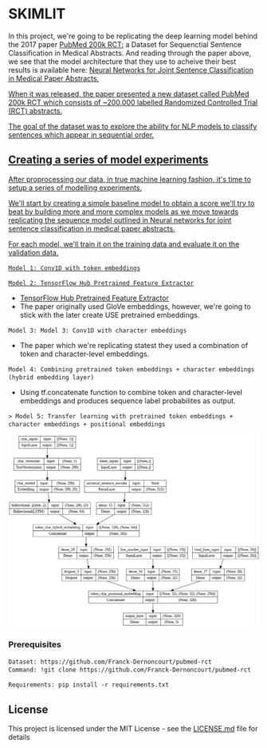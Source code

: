 # SKIMLIT

In this project, we're going to be replicating the deep learning model behind the 2017 paper <a href = 'https://arxiv.org/abs/1710.06071'>PubMed 200k RCT:</a> a Dataset for Sequenctial Sentence Classification in Medical Abstracts.
And reading through the paper above, we see that the model architecture that they use to acheive their best results is available here: <a href = 'https://arxiv.org/abs/1612.05251'> Neural Networks for Joint Sentence Classification in Medical Paper Abstracts.

When it was released, the paper presented a new dataset called PubMed 200k RCT which consists of ~200,000 labelled Randomized Controlled Trial (RCT) abstracts.

The goal of the dataset was to explore the ability for NLP models to classify sentences which appear in sequential order.

## Creating a series of model experiments

After proprocessing our data, in true machine learning fashion, it's time to setup a series of modelling experiments.

We'll start by creating a simple baseline model to obtain a score we'll try to beat by building more and more complex models as we move towards replicating the sequence model outlined in Neural networks for joint sentence classification in medical paper abstracts.

For each model, we'll train it on the training data and evaluate it on the validation data.
```
Model 1: Conv1D with token embeddings
```
```
Model 2: TensorFlow Hub Pretrained Feature Extractor
```
* <a href = 'https://tfhub.dev/google/universal-sentence-encoder/4'>TensorFlow Hub Pretrained Feature Extractor</a>
* The paper originally used GloVe embeddings, however, we're going to stick with the later create USE pretrained embeddings.
```
Model 3: Model 3: Conv1D with character embeddings
```
* The paper which we're replicating statest they used a combination of token and character-level embeddings.
```
Model 4: Combining pretrained token embeddings + character embeddings (hybrid embedding layer)
```
* Using tf.concatenate function to combine token and character-level embeddings and produces sequence label probabilites as output.
```
> Model 5: Transfer learning with pretrained token embeddings + character embeddings + positional embeddings
```
![Results](Models/Model_5.png)

### Prerequisites

```
Dataset: https://github.com/Franck-Dernoncourt/pubmed-rct
Command: !git clone https://github.com/Franck-Dernoncourt/pubmed-rct
```

```
Requirements: pip install -r requirements.txt
```

## License

This project is licensed under the MIT License - see the [LICENSE.md](LICENSE.md) file for details

